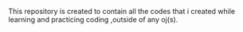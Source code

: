 This repository is created to contain all the codes that i created while learning and practicing coding ,outside of any oj(s).
